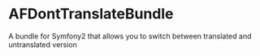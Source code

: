 AFDontTranslateBundle
=====================

A bundle for Symfony2 that allows you to switch between translated and untranslated version
